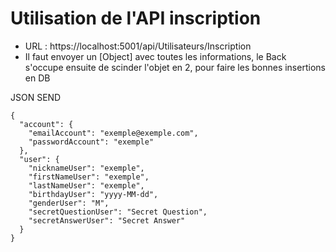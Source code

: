 # Utilisation de l'API inscription

  - URL : https://localhost:5001/api/Utilisateurs/Inscription
  - Il faut envoyer un [Object] avec toutes les informations, le Back s'occupe ensuite de scinder l'objet en 2, pour faire les bonnes insertions en DB

JSON SEND

    {
      "account": {
        "emailAccount": "exemple@exemple.com",
        "passwordAccount": "exemple"
      },
      "user": {
        "nicknameUser": "exemple",
        "firstNameUser": "exemple",
        "lastNameUser": "exemple",
        "birthdayUser": "yyyy-MM-dd",
        "genderUser": "M",
        "secretQuestionUser": "Secret Question",
        "secretAnswerUser": "Secret Answer"
      }
    }
